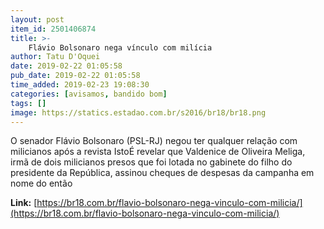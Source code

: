 ```yaml
---
layout: post
item_id: 2501406874
title: >-
    Flávio Bolsonaro nega vínculo com milícia
author: Tatu D'Oquei
date: 2019-02-22 01:05:58
pub_date: 2019-02-22 01:05:58
time_added: 2019-02-23 19:08:30
categories: [avisamos, bandido bom]
tags: []
image: https://statics.estadao.com.br/s2016/br18/br18.png
---
```


O senador Flávio Bolsonaro (PSL-RJ) negou ter qualquer relação com milicianos após a revista IstoÉ revelar que Valdenice de Oliveira Meliga, irmã de dois milicianos presos que foi lotada no gabinete do filho do presidente da República, assinou cheques de despesas da campanha em nome do então

**Link:** [https://br18.com.br/flavio-bolsonaro-nega-vinculo-com-milicia/](https://br18.com.br/flavio-bolsonaro-nega-vinculo-com-milicia/)

